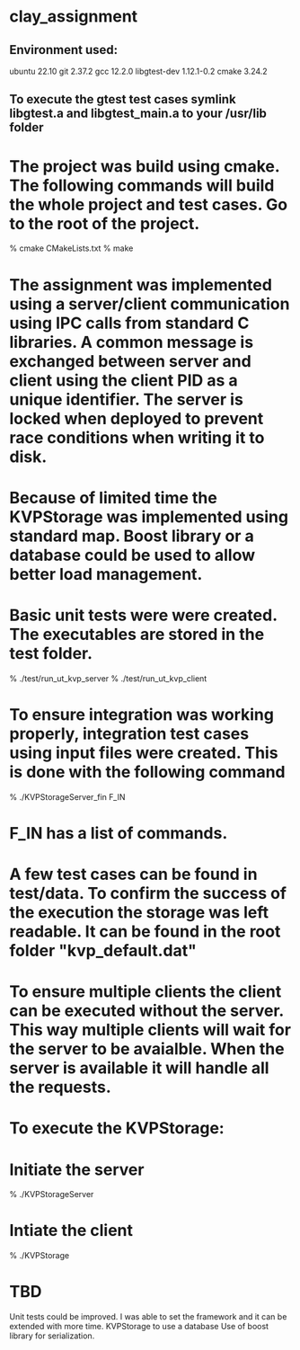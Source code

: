 # clay_assignment

## Environment used: 
ubuntu 22.10
git 2.37.2
gcc 12.2.0
libgtest-dev 1.12.1-0.2
cmake 3.24.2

## To execute the gtest test cases symlink libgtest.a and libgtest_main.a to your /usr/lib folder

# The project was build using cmake. The following commands will build the whole project and test cases. Go to the root of the project.
% cmake CMakeLists.txt
% make

# The assignment was implemented using a server/client communication using IPC calls from standard C libraries. A common message is exchanged between server and client using the client PID as a unique identifier. The server is locked when deployed to prevent race conditions when writing it to disk. 

# Because of limited time the KVPStorage was implemented using standard map. Boost library or a database could be used to allow better load management.

# Basic unit tests were were created. The executables are stored in the test folder.
% ./test/run_ut_kvp_server
% ./test/run_ut_kvp_client

# To ensure integration was working properly, integration test cases using input files were created. This is done with the following command
% ./KVPStorageServer_fin F_IN

# F_IN has a list of commands.
# A few test cases can be found in test/data. To confirm the success of the execution the storage was left readable. It can be found in the root folder "kvp_default.dat"

# To ensure multiple clients the client can be executed without the server. This way multiple clients will wait for the server to be avaialble. When the server is available it will handle all the requests.

# To execute the KVPStorage:

# Initiate the server
% ./KVPStorageServer

# Intiate the client
% ./KVPStorage

# TBD 
Unit tests could be improved. I was able to set the framework and it can be extended with more time.
KVPStorage to use a database
Use of boost library for serialization.

